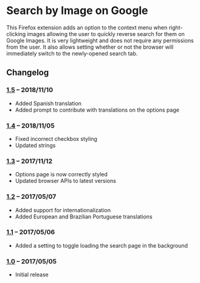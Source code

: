 # Search by Image on Google
This Firefox extension adds an option to the context menu when right-clicking images allowing the user to quickly reverse search for them on Google Images. It is very lightweight and does not require any permissions from the user. It also allows setting whether or not the browser will immediately switch to the newly-opened search tab.

## Changelog

### [1.5] – 2018/11/10
- Added Spanish translation
- Added prompt to contribute with translations on the options page

### [1.4] – 2018/11/05
- Fixed incorrect checkbox styling
- Updated strings

### [1.3] – 2017/11/12
- Options page is now correctly styled
- Updated browser APIs to latest versions

### [1.2] – 2017/05/07
- Added support for internationalization
- Added European and Brazilian Portuguese translations

### [1.1] – 2017/05/06
- Added a setting to toggle loading the search page in the background

### [1.0] – 2017/05/05
- Initial release

[1.5]: https://github.com/Sukigu/search-by-image-on-google/releases/tag/v1.5
[1.4]: https://github.com/Sukigu/search-by-image-on-google/releases/tag/v1.4
[1.3]: https://github.com/Sukigu/search-by-image-on-google/releases/tag/v1.3
[1.2]: https://github.com/Sukigu/search-by-image-on-google/releases/tag/v1.2
[1.1]: https://github.com/Sukigu/search-by-image-on-google/releases/tag/v1.1
[1.0]: https://github.com/Sukigu/search-by-image-on-google/releases/tag/v1.0
